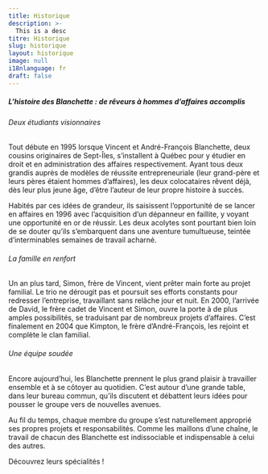 ```yaml
---
title: Historique
description: >-
  This is a desc
titre: Historique
slug: historique
layout: historique
image: null
i18nlanguage: fr
draft: false
---
```


##### L’histoire des Blanchette : de rêveurs à hommes d’affaires accomplis

###### Deux étudiants visionnaires

Tout débute en 1995 lorsque Vincent et André-François Blanchette, deux cousins originaires de Sept-Îles, s’installent à Québec pour y étudier en droit et en administration des affaires respectivement. Ayant tous deux grandis auprès de modèles de réussite entrepreneuriale (leur grand-père et leurs pères étaient hommes d’affaires), les deux colocataires rêvent déjà, dès leur plus jeune âge, d’être l’auteur de leur propre histoire à succès.

Habités par ces idées de grandeur, ils saisissent l’opportunité de se lancer en affaires en 1996 avec l’acquisition d’un dépanneur en faillite, y voyant une opportunité en or de réussir. Les deux acolytes sont pourtant bien loin de se douter qu’ils s’embarquent dans une aventure tumultueuse, teintée d’interminables semaines de travail acharné. 

###### La famille en renfort

Un an plus tard, Simon, frère de Vincent, vient prêter main forte au projet familial. Le trio ne dérougit pas et poursuit ses efforts constants pour redresser l’entreprise, travaillant sans relâche jour et nuit. En 2000, l’arrivée de David, le frère cadet de Vincent et Simon, ouvre la porte à de plus amples possibilités, se traduisant par de nombreux projets d’affaires. C’est finalement en 2004 que Kimpton, le frère d’André-François, les rejoint et complète le clan familial. 

###### Une équipe soudée 

Encore aujourd’hui, les Blanchette prennent le plus grand plaisir à travailler ensemble et à se côtoyer au quotidien. C’est autour d’une grande table, dans leur bureau commun, qu’ils discutent et débattent leurs idées pour pousser le groupe vers de nouvelles avenues.

Au fil du temps, chaque membre du groupe s’est naturellement approprié ses propres projets et responsabilités. Comme les maillons d’une chaîne, le travail de chacun des Blanchette est indissociable et indispensable à celui des autres.

Découvrez leurs spécialités ! 
